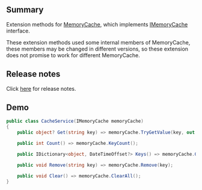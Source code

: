 ## Summary

Extension methods for [MemoryCache](https://learn.microsoft.com/en-us/dotnet/api/microsoft.extensions.caching.memory.memorycache?view=dotnet-plat-ext-7.0), which implements [IMemoryCache](https://learn.microsoft.com/en-us/dotnet/api/microsoft.extensions.caching.memory.imemorycache?view=dotnet-plat-ext-7.0) interface.   

These extension methods used some internal members of MemoryCache, these members may be changed in different versions, so these extension does not promise to work for different MemoryCache.


## Release notes

Click [here](https://github.com/CwjXFH/CodeSnippet/blob/master/dotnet/Cache/src/EC.MemoryCache/RELEASE-NOTES.md) for release notes.


## Demo

```c#
public class CacheService(IMemoryCache memoryCache)
{
    public object? Get(string key) => memoryCache.TryGetValue(key, out var val) ? val : "null";

    public int Count() => memoryCache.KeyCount();

    public IDictionary<object, DateTimeOffset?> Keys() => memoryCache.GetAllKeys();

    public void Remove(string key) => memoryCache.Remove(key);

    public void Clear() => memoryCache.ClearAll();
}
```
